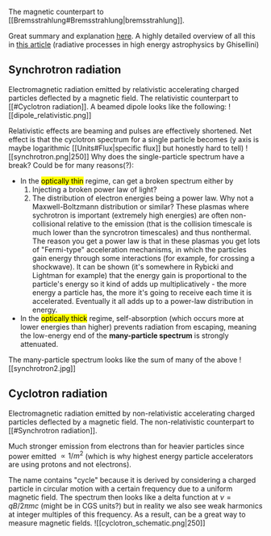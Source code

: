 The magnetic counterpart to [[Bremsstrahlung#Bremsstrahlung|bremsstrahlung]]. 

Great summary and explanation [here](https://jila.colorado.edu/~pja/astr3730/lecture10.pdf). A highly detailed overview of all this in [this article](https://arxiv.org/pdf/1202.5949.pdf) (radiative processes in high energy astrophysics by Ghisellini)

## Synchrotron radiation
Electromagnetic radiation emitted by relativistic accelerating charged particles deflected by a magnetic field. The relativistic counterpart to [[#Cyclotron radiation]]. A beamed dipole looks like the following: 
![[dipole_relativistic.png]]

Relativistic effects are beaming and pulses are effectively shortened. Net effect is that the cyclotron spectrum for a single particle becomes (y axis is maybe logarithmic [[Units#Flux|specific flux]] but honestly hard to tell)
![[synchrotron.png|250]]
Why does the single-particle spectrum have a break? Could be for many reasons(?):
- In the <mark class="hltr-pink">optically thin</mark> regime, can get a broken spectrum either by 
  1. Injecting a broken power law of light?
  2. The distribution of electron energies being a power law. Why not a Maxwell-Boltzmann distribution or similar? These plasmas where sychrotron is important (extremely high energies) are often non-collisional relative to the emission (that is the collision timescale is much lower than the syncrotron timescales) and thus nonthermal. The reason you get a power law is that in these plasmas you get lots of "Fermi-type" acceleration mechanisms, in which the particles gain energy through some interactions (for example, for crossing a shockwave). It can be shown (it's somewhere in Rybicki and Lightman for example) that the energy gain is proportional to the particle's energy so it kind of adds up multiplicatively - the more energy a particle has, the more it's going to receive each time it is accelerated. Eventually it all adds up to a power-law distribution in energy.
- In the <mark class="hltr-pink">optically thick</mark> regime, self-absorption (which occurs more at lower energies than higher) prevents radiation from escaping, meaning the low-energy end of the **many-particle spectrum** is strongly attenuated. 

The many-particle spectrum looks like the sum of many of the above
![[synchrotron2.jpg]]


## Cyclotron radiation
Electromagnetic radiation emitted by non-relativistic accelerating charged particles deflected by a magnetic field. The non-relativistic counterpart to [[#Synchrotron radiation]].

Much stronger emission from electrons than for heavier particles since power emitted $\propto 1/m^2$ (which is why highest energy particle accelerators are using protons and not electrons).

The name contains "cycle" because it is derived by considering a charged particle in circular motion with a certain frequency due to a uniform magnetic field. The spectrum then looks like a delta function at $\nu = qB/2\pi m c$ (might be in CGS units?) but in reality we also see weak harmonics at integer multiples of this frequency. As a result, can be a great way to measure magnetic fields.
![[cyclotron_schematic.png|250]]